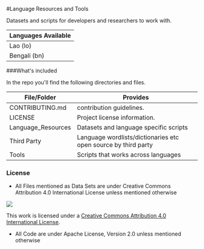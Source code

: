 #Language Resources and Tools


Datasets and scripts for developers and researchers to work with. 


| Languages Available | 
|-------------------|
| Lao (lo)		 	| 
| Bengali (bn)		|



###What's included

In the repo you'll find the following directories and files.



| File/Folder     	| Provides                                       |
|-------------------|------------------------------------------------|
| CONTRIBUTING.md 	| contribution guidelines.                   	 |
| LICENSE         	| Project license information.                   |
| Language_Resources| Datasets and language specific scripts 		 |
| Third Party     	| Language wordlists/dictionaries etc open source by third party|
| Tools             | Scripts that works across languages            |



### License


* All Files mentioned as Data Sets are under Creative Commons Attribution 4.0 International License unless mentioned otherwise

[<img src="https://i.creativecommons.org/l/by/4.0/88x31.png">](http://creativecommons.org/licenses/by/4.0)


This work is licensed under a [Creative Commons Attribution 4.0 International License](http://creativecommons.org/licenses/by/4.0/).


* All Code are under Apache License, Version 2.0 unless mentioned otherwise

